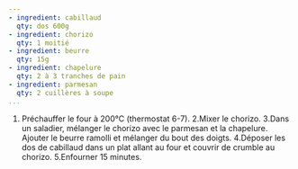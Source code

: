 ```yaml
---
- ingredient: cabillaud
  qty: dos 600g
- ingredient: chorizo
  qty: 1 moitié
- ingredient: beurre
  qty: 15g
- ingredient: chapelure
  qty: 2 à 3 tranches de pain
- ingredient: parmesan
  qty: 2 cuillères à soupe
...
```

1. Préchauffer le four à 200°C (thermostat 6-7).
2.Mixer le chorizo.
3.Dans un saladier, mélanger le chorizo avec le parmesan et la chapelure. Ajouter le beurre ramolli et mélanger du bout des doigts.
4.Déposer les dos de cabillaud dans un plat allant au four et couvrir de crumble au chorizo.
5.Enfourner 15 minutes.